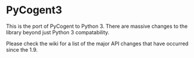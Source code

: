 PyCogent3
=========

This is the port of PyCogent to Python 3. There are massive changes to the library beyond just Python 3 compatability.

Please check the wiki for a list of the major API changes that have occurred since the 1.9.